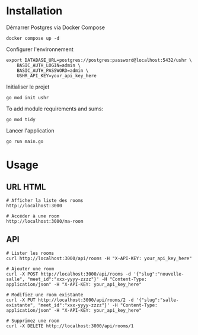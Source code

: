# Installation

Démarrer Postgres via Docker Compose

```shell
docker compose up -d
```

Configurer l'environnement

```shell
export DATABASE_URL=postgres://postgres:password@localhost:5432/ushr \
    BASIC_AUTH_LOGIN=admin \
    BASIC_AUTH_PASSWORD=admin \
    USHR_API_KEY=your_api_key_here
```

Initialiser le projet

```shell
go mod init ushr
```

To add module requirements and sums:

```shell
go mod tidy
```

Lancer l'application

```shell
go run main.go
````

# Usage

## URL HTML

```shell
# Afficher la liste des rooms
http://localhost:3000

# Accéder à une room 
http://localhost:3000/ma-room
```

## API

```shell
# Lister les rooms
curl http://localhost:3000/api/rooms -H "X-API-KEY: your_api_key_here" 

# Ajouter une room
curl -X POST http://localhost:3000/api/rooms -d '{"slug":"nouvelle-salle", "meet_id":"xxx-yyyy-zzzz"}' -H "Content-Type: application/json" -H "X-API-KEY: your_api_key_here" 

# Modifiez une room existante
curl -X PUT http://localhost:3000/api/rooms/2 -d '{"slug":"salle-existante", "meet_id":"xxx-yyyy-zzzz"}' -H "Content-Type: application/json" -H "X-API-KEY: your_api_key_here" 

# Supprimez une room
curl -X DELETE http://localhost:3000/api/rooms/1
```